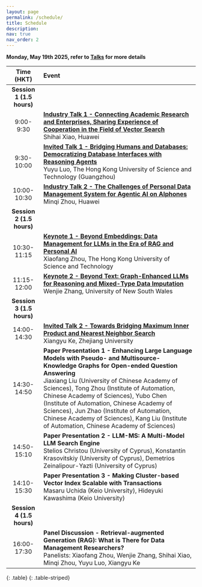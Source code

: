 ```yaml
---
layout: page
permalink: /schedule/
title: Schedule
description:
nav: true
nav_order: 2
---
```

**Monday, May 19th 2025, refer to [Talks](/talks/) for more details**    

| **Time (HKT)** | **Event** |
| :----------:   | :------- |
| **Session 1 (1.5 hours)** |
| 9:00-9:30 | **[Industry Talk 1 - Connecting Academic Research and Enterprises, Sharing Experience of Cooperation in the Field of Vector Search](/talks/)** <br/>Shihai Xiao, Huawei|
| 9:30-10:00 | **[Invited Talk 1 - Bridging Humans and Databases: Democratizing Database Interfaces with Reasoning Agents](/talks/)** <br/>Yuyu Luo, The Hong Kong University of Science and Technology (Guangzhou) |
| 10:00-10:30 | **[Industry Talk 2 - The Challenges of Personal Data Management System for Agentic AI on AIphones](/talks/)** <br/>Minqi Zhou, Huawei|
| **Session 2 (1.5 hours)** |
| 10:30-11:15 | **[Keynote 1 - Beyond Embeddings: Data Management for LLMs in the Era of RAG and Personal AI](/talks/)** <br/>Xiaofang Zhou, The Hong Kong University of Science and Technology|
| 11:15-12:00 | **[Keynote 2 - Beyond Text: Graph-Enhanced LLMs for Reasoning and Mixed-Type Data Imputation](/talks/)** <br/>Wenjie Zhang, University of New South Wales|
| **Session 3 (1.5 hours)** |
| 14:00-14:30 | **[Invited Talk 2 - Towards Bridging Maximum Inner Product and Nearest Neighbor Search](/talks/)** <br/> Xiangyu Ke, Zhejiang University|
| 14:30-14:50 | **Paper Presentation 1 - Enhancing Large Language Models with Pseudo- and Multisource- Knowledge Graphs for Open-ended Question Answering**  <br/> Jiaxiang Liu (University of Chinese Academy of Sciences), Tong Zhou (Institute of Automation, Chinese Academy of Sciences), Yubo Chen (Institute of Automation, Chinese Academy of Sciences), Jun Zhao (Institute of Automation, Chinese Academy of Sciences), Kang Liu (Institute of Automation, Chinese Academy of Sciences) |
| 14:50-15:10 | **Paper Presentation 2 - LLM-MS: A Multi-Model LLM Search Engine**  <br/> Stelios Christou (University of Cyprus), Konstantin Krasovitskiy (University of Cyprus), Demetrios Zeinalipour-Yazti (University of Cyprus)|
| 14:10-15:30 | **Paper Presentation 3 - Making Cluster-based Vector Index Scalable with Transactions**  <br/> Masaru Uchida (Keio University), Hideyuki Kawashima (Keio University)|
| **Session 4 (1.5 hours)** |
| 16:00-17:30 | **Panel Discussion - Retrieval-augmented Generation (RAG): What is There for Data Management Researchers?**  <br/> Panelists: Xiaofang Zhou, Wenjie Zhang, Shihai Xiao,  Minqi Zhou, Yuyu Luo, Xiangyu Ke|
{: .table}
{: .table-striped}

<br>

<div style="text-align: center;">
  <img src="/assets/img/todo-v2.png" alt="" />
  <p></p>
</div>

